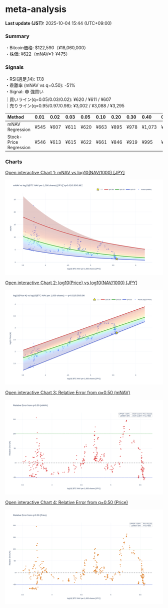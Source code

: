 # meta-analysis


<!--REPORT:START-->
**Last update (JST):** 2025-10-04 15:44 (UTC+09:00)

### Summary
・Bitcoin価格: $122,590（¥18,060,000）  
・株価: ¥622（mNAV=1: ¥475）

### Signals
・RSI(週足,14): 17.8  
・乖離率 (mNAV vs q=0.50): -51%  
・Signal: 🟣 強買い  
｜買いライン(q=0.05/0.03/0.02): ¥620 / ¥611 / ¥607  
｜売りライン(q=0.95/0.97/0.98): ¥3,002 / ¥3,088 / ¥3,295

| Method                 | 0.01   | 0.02   | 0.03   | 0.05   | 0.10   | 0.20   | 0.30   | 0.40   | 0.50   | 0.60   | 0.70   | 0.80   | 0.90   | 0.95   | 0.97   | 0.98   | 0.99   |
|:-----------------------|:-------|:-------|:-------|:-------|:-------|:-------|:-------|:-------|:-------|:-------|:-------|:-------|:-------|:-------|:-------|:-------|:-------|
| mNAV Regression        | ¥545   | ¥607   | ¥611   | ¥620   | ¥663   | ¥895   | ¥978   | ¥1,073 | ¥1,267 | ¥1,455 | ¥1,574 | ¥2,001 | ¥2,696 | ¥3,002 | ¥3,088 | ¥3,295 | ¥3,251 |
| Stock-Price Regression | ¥546   | ¥613   | ¥615   | ¥622   | ¥661   | ¥846   | ¥919   | ¥995   | ¥1,127 | ¥1,266 | ¥1,464 | ¥1,907 | ¥2,436 | ¥2,750 | ¥2,693 | ¥2,934 | ¥2,947 |

### Charts
[Open interactive Chart 1: mNAV vs log10(NAV/1000) [JPY]](https://tkzm240.github.io/meta-analysis/fig1.html)

![fig1](assets/fig1.png)

[Open interactive Chart 2: log10(Price) vs log10(NAV/1000) [JPY]](https://tkzm240.github.io/meta-analysis/fig2.html)

![fig2](assets/fig2.png)

[Open interactive Chart 3: Relative Error from q=0.50 (mNAV)](https://tkzm240.github.io/meta-analysis/fig3.html)

![fig3](assets/fig3.png)

[Open interactive Chart 4: Relative Error from q=0.50 (Price)](https://tkzm240.github.io/meta-analysis/fig4.html)

![fig4](assets/fig4.png)
<!--REPORT:END-->
